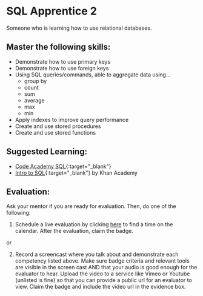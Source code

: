 # SQL Apprentice 2

Someone who is learning how to use relational databases.

## Master the following skills:

- Demonstrate how to use primary keys
- Demonstrate how to use foreign keys
- Using SQL queries/commands, able to aggregate data using...
  - group by
  - count
  - sum
  - average
  - max
  - min
- Apply indexes to improve query performance
- Create and use stored procedures
- Create and use stored functions

## Suggested Learning:

- [Code Academy SQL](https://www.codecademy.com/learn/learn-sql){:target="\_blank"}
- [Intro to SQL](https://www.khanacademy.org/computing/computer-programming/sql){:target="\_blank"} by Khan Academy

## Evaluation:

Ask your mentor if you are ready for evaluation. Then, do one of the following:

1. Schedule a live evaluation by clicking [here](https://calendly.com/codex-evaluations/full-stack) to find a time on the calendar. After the evaluation, claim the badge.

or

2. Record a screencast where you talk about and demonstrate each competency listed above. Make sure badge criteria and relevant tools are visible in the screen cast AND that your audio is good enough for the evaluator to hear. Upload the video to a service like Vimeo or Youtube (unlisted is fine) so that you can provide a public url for an evaluator to view. Claim the badge and include the video url in the evidence box.
